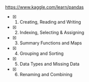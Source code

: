https://www.kaggle.com/learn/pandas

- [x] 1. Creating, Reading and Writing
- [x] 2. Indexing, Selecting & Assigning
- [x] 3. Summary Functions and Maps
- [x] 4. Grouping and Sorting
- [x] 5. Data Types and Missing Data
- [x] 6. Renaming and Combining
